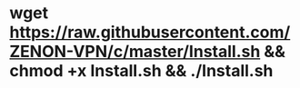 # wget https://raw.githubusercontent.com/ZENON-VPN/c/master/Install.sh && chmod +x Install.sh && ./Install.sh
